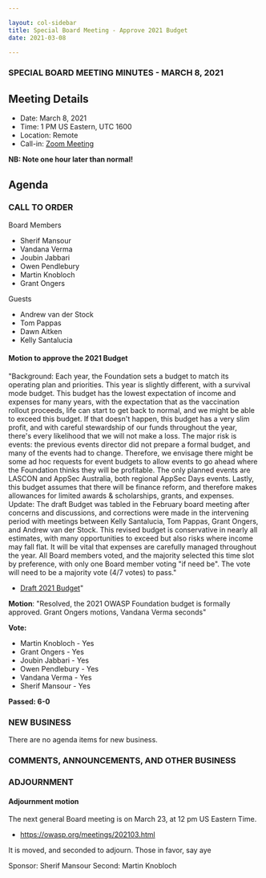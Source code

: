 ```yaml
---

layout: col-sidebar
title: Special Board Meeting - Approve 2021 Budget
date: 2021-03-08

---
```


### SPECIAL BOARD MEETING MINUTES - MARCH 8, 2021

## Meeting Details

- Date: March 8, 2021
- Time: 1 PM US Eastern, UTC 1600 
- Location:  Remote
- Call-in: [Zoom Meeting](https://zoom.us/j/675935446)

**NB: Note one hour later than normal!**

## Agenda

### CALL TO ORDER

Board Members
- Sherif Mansour
- Vandana Verma
- Joubin Jabbari
- Owen Pendlebury
- Martin Knobloch
- Grant Ongers

Guests
- Andrew van der Stock
- Tom Pappas
- Dawn Aitken
- Kelly Santalucia


#### Motion to approve the 2021 Budget

"Background: Each year, the Foundation sets a budget to match its operating plan and priorities. This year is slightly different, with a survival mode budget. This budget has the lowest expectation of income and expenses for many years, with the expectation that as the vaccination rollout proceeds, life can start to get back to normal, and we might be able to exceed this budget. If that doesn't happen, this budget has a very slim profit, and with careful stewardship of our funds throughout the year, there's every likelihood that we will not make a loss. The major risk is events: the previous events director did not prepare a formal budget, and many of the events had to change. Therefore, we envisage there might be some ad hoc requests for event budgets to allow events to go ahead where the Foundation thinks they will be profitable. The only planned events are LASCON and AppSec Australia, both regional AppSec Days events. Lastly, this budget assumes that there will be finance reform, and therefore makes allowances for limited awards & scholarships, grants, and expenses.
<br>
Update: The draft Budget was tabled in the February board meeting after concerns and discussions, and corrections were made in the intervening period with meetings between Kelly Santalucia, Tom Pappas, Grant Ongers, and Andrew van der Stock. This revised budget is conservative in nearly all estimates, with many opportunities to exceed but also risks where income may fall flat. It will be vital that expenses are carefully managed throughout the year. All Board members voted, and the majority selected this time slot by preference, with only one Board member voting "if need be". The vote will need to be a majority vote (4/7 votes) to pass."

- [Draft 2021 Budget](/attachments/202103-draft-budget-summary.xlsx)"

**Motion**: "Resolved, the 2021 OWASP Foundation budget is formally approved.  Grant Ongers motions, Vandana Verma seconds"

**Vote:**
- Martin Knobloch - Yes
- Grant Ongers - Yes
- Joubin Jabbari - Yes
- Owen Pendlebury - Yes
- Vandana Verma - Yes
- Sherif Mansour - Yes

**Passed:  6-0**

### NEW BUSINESS

There are no agenda items for new business.

### COMMENTS, ANNOUNCEMENTS, AND OTHER BUSINESS

### ADJOURNMENT

#### Adjournment motion

The next general Board meeting is on March 23, at 12 pm US Eastern Time.
- https://owasp.org/meetings/202103.html

It is moved, and seconded to adjourn. Those in favor, say aye

Sponsor: Sherif Mansour
Second: Martin Knobloch



